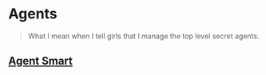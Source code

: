 # Agents

> What I mean when I tell girls that I manage the top level secret agents.

## [Agent Smart](./Agents/Agent-Smart.md)

